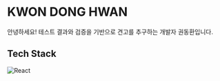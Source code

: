 # KWON DONG HWAN
안녕하세요! 테스트 결과와 검증을 기반으로 견고를 추구하는 개발자 권동환입니다.

## Tech Stack
<img alt="React" src="https://img.shields.io/badge/react-61DAFB?style=for-thebadge&logo=React&logoColor=white"/>
